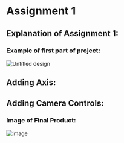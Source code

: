 # Assignment 1

## Explanation of Assignment 1:

### Example of first part of project:
![Untitled design](https://github.com/user-attachments/assets/74be88ff-3d4d-4fc1-9ae0-9f7e8390a381)

## Adding Axis:

## Adding Camera Controls:

### Image of Final Product:
![image](https://github.com/user-attachments/assets/130bca9a-68e8-458e-83af-4add9e0c05bf)
